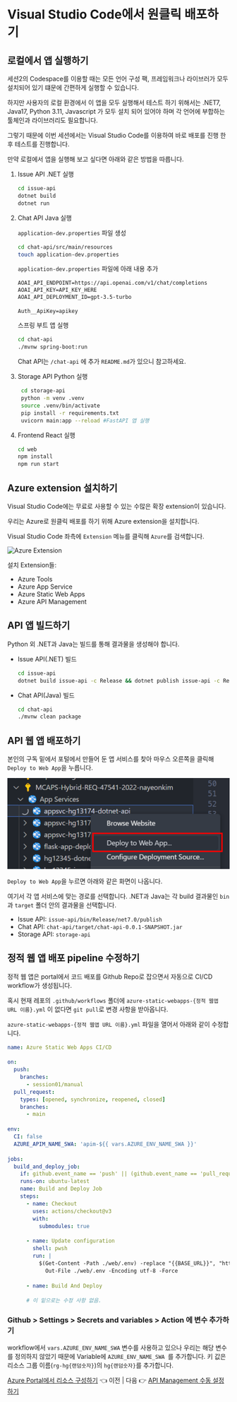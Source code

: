 # Visual Studio Code에서 원클릭 배포하기

## 로컬에서 앱 실행하기
세션2의 Codespace를 이용할 때는 모든 언어 구성 팩, 프레임워크나 라이브러가 모두 설치되어 있기 떄문에 간편하게 실행할 수 있습니다. 

하지만 사용자의 로컬 환경에서 이 앱을 모두 실행해서 테스트 하기 위해서는 .NET7, Java17, Python 3.11, Javascript 가 모두 설치 되어 있어야 하며 각 언어에 부합하는 툴체인과 라이브러리도 필요합니다.

그렇기 때문에 이번 세션에서는 Visual Studio Code를 이용하여 바로 배포를 진행 한 후 테스트를 진행합니다.

만약 로컬에서 앱을 실행해 보고 싶다면 아래와 같은 방법을 따릅니다.

1. Issue API .NET 실행
    ```bash
    cd issue-api
    dotnet build
    dotnet run
    ```
2. Chat API Java 실행
    
    `application-dev.properties` 파일 생성
    ```bash
    cd chat-api/src/main/resources
    touch application-dev.properties
    ```

    `application-dev.properties` 파일에 아래 내용 추가
    ```
    AOAI_API_ENDPOINT=https://api.openai.com/v1/chat/completions
    AOAI_API_KEY=API_KEY_HERE
    AOAI_API_DEPLOYMENT_ID=gpt-3.5-turbo

    Auth__ApiKey=apikey
    ```
    스프링 부트 앱 실행
    ```bash
    cd chat-api
    ./mvnw spring-boot:run
    ```
    Chat API는 `/chat-api` 에 추가 `README.md`가 있으니 참고하세요.

3. Storage API Python 실행
   ```bash
    cd storage-api
    python -m venv .venv
    source .venv/bin/activate
    pip install -r requirements.txt
    uvicorn main:app --reload #FastAPI 앱 실행
    ```
4. Frontend React 실행
    ```bash
    cd web
    npm install
    npm run start
    ```

## Azure extension 설치하기

Visual Studio Code에는 무료로 사용할 수 있는 수많은 확장 extension이 있습니다.

우리는 Azure로 원클릭 배포를 하기 위해 Azure extension을 설치합니다.

Visual Studio Code 좌측에 `Extension` 메뉴를 클릭해 `Azure`를 검색합니다.

![Azure Extension](images/azureextension.png)

설치 Extension들:

* Azure Tools
* Azure App Service
* Azure Static Web Apps
* Azure API Management

## API 앱 빌드하기

Python 외 .NET과 Java는 빌드를 통해 결과물을 생성해야 합니다.

* Issue API(.NET) 빌드
  ```bash
  cd issue-api
  dotnet build issue-api -c Release && dotnet publish issue-api -c Release
  ```

* Chat API(Java) 빌드
  ```bash
  cd chat-api
  ./mvnw clean package
  ```

## API 웹 앱 배포하기

본인의 구독 밑에서 포털에서 만들어 둔 앱 서비스를 찾아 마우스 오른쪽을 클릭해 `Deploy to Web App`을 누릅니다.

![앱 서비스 배포](images/webapp_deploy.png)

`Deploy to Web App`을 누르면 아래와 같은 화면이 나옵니다.


여기서 각 앱 서비스에 맞는 경로를 선택합니다. .NET과 Java는 각 build 결과물인 `bin`과 `target` 폴더 안의 결과물을 선택합니다.

* Issue API: `issue-api/bin/Release/net7.0/publish`
* Chat API: `chat-api/target/chat-api-0.0.1-SNAPSHOT.jar`
* Storage API: `storage-api`

## 정적 웹 앱 배포 pipeline 수정하기

정적 웹 앱은 portal에서 코드 배포를 Github Repo로 잡으면서 자동으로 CI/CD workflow가 생성됩니다.

혹시 현재 레포의 `.github/workflows` 폴더에 `azure-static-webapps-{정적 웹앱 URL 이름}.yml` 이 없다면 `git pull`로 변경 사항을 받아옵니다.

`azure-static-webapps-{정적 웹앱 URL 이름}.yml` 파일을 열어서 아래와 같이 수정합니다.

```yaml
name: Azure Static Web Apps CI/CD

on:
  push:
    branches:
      - session01/manual
  pull_request:
    types: [opened, synchronize, reopened, closed]
    branches:
      - main

env:
  CI: false
  AZURE_APIM_NAME_SWA: 'apim-${{ vars.AZURE_ENV_NAME_SWA }}'

jobs:
  build_and_deploy_job:
    if: github.event_name == 'push' || (github.event_name == 'pull_request' && github.event.action != 'closed')
    runs-on: ubuntu-latest
    name: Build and Deploy Job
    steps:
      - name: Checkout
        uses: actions/checkout@v3
        with:
          submodules: true

      - name: Update configuration
        shell: pwsh
        run: |
          $(Get-Content -Path ./web/.env) -replace "{{BASE_URL}}", "https://${{ env.AZURE_APIM_NAME_SWA }}.azure-api.net" | `
            Out-File ./web/.env -Encoding utf-8 -Force
            
      - name: Build And Deploy

      # 이 밑으로는 수정 사항 없음.
```

### Github > Settings > Secrets and variables > Action 에 변수 추가하기

workflow에서 `vars.AZURE_ENV_NAME_SWA` 변수를 사용하고 있으나 우리는 해당 변수를 정의하지 않았기 때문에 Variable에 `AZURE_ENV_NAME_SWA `를 추가합니다. 키 값은 리소스 그룹 이름(`rg-hg{랜덤숫자}`)의 `hg{랜덤숫자}`를 추가합니다.


[Azure Portal에서 리소스 구성하기](./02-portal-works.md) 👈 이전 | 다음 👉 [API Management 수동 설정하기](./04-apim-config.md)